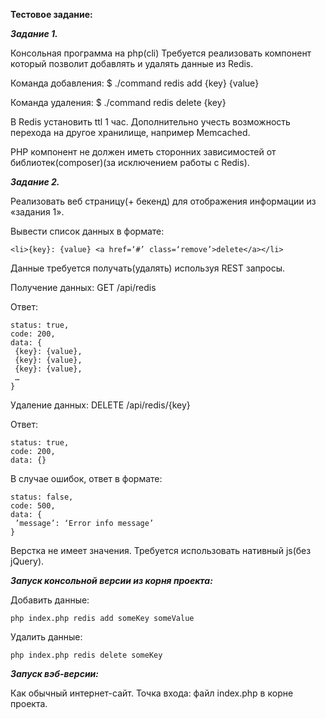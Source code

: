 **Тестовое задание:**

***Задание 1.***

Консольная программа на php(cli)
Требуется реализовать компонент который позволит добавлять и удалять данные из Redis.


Команда добавления: $ ./command redis add {key} {value}

Команда удаления: $ ./command redis delete {key}


В Redis установить ttl 1 час. Дополнительно учесть возможность перехода на другое хранилище, например Memcached.

PHP компонент не должен иметь сторонних зависимостей от библиотек(composer)(за исключением работы с Redis).


***Задание 2.***

Реализовать веб страницу(+ бекенд) для отображения информации из «задания 1».

Вывести список данных в формате:

```<li>{key}: {value} <a href=‘#’ class=‘remove’>delete</a></li>```

Данные требуется получать(удалять) используя REST запросы.

Получение данных: GET /api/redis

Ответ:
```
status: true,
code: 200,
data: {
 {key}: {value},
 {key}: {value},
 {key}: {value},
 …
}
```

Удаление данных: DELETE /api/redis/{key}

Ответ:
```
status: true,
code: 200,
data: {}
```

В случае ошибок, ответ в формате:
```
status: false,
code: 500,
data: {
 ’message’: ‘Error info message’
}
```

Верстка не имеет значения. Требуется использовать нативный js(без jQuery).

***Запуск консольной версии из корня проекта:***

Добавить данные:

```
php index.php redis add someKey someValue
```

Удалить данные:

```
php index.php redis delete someKey
```

***Запуск вэб-версии:***

Как обычный интернет-сайт. Точка входа: файл index.php в корне проекта.